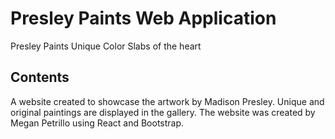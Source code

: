 # Presley Paints Web Application
Presley Paints
Unique Color Slabs of the heart

## Contents

A website created to showcase the artwork by Madison Presley. Unique and original paintings are displayed in the gallery. The website was created by Megan Petrillo using React and Bootstrap.
